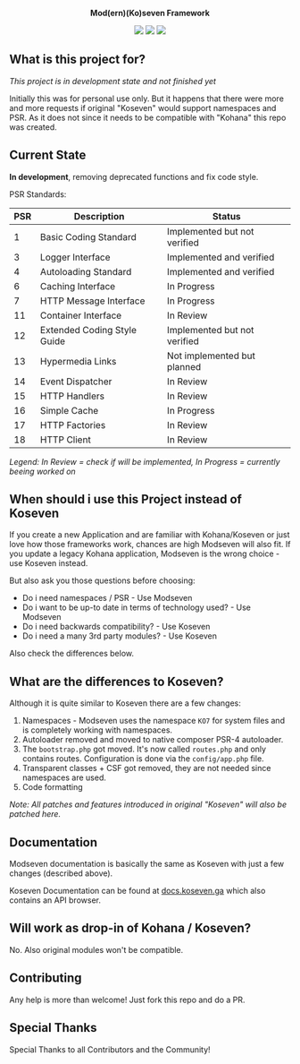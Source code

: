 <p align="center"><b>Mod(ern)(Ko)seven Framework</b></p>

<p align="center">
  <a href="https://packagist.org/packages/toitzi/modseven"><img src="https://poser.pugx.org/toitzi/modseven/v/stable" /></a>
  <a href="https://packagist.org/packages/toitzi/modseven"><img src="https://poser.pugx.org/toitzi/modseven/license.svg" /></a>
  <a href="https://github.com/toitzi/modseven/issues"><img src="https://img.shields.io/github/issues/toitzi/modseven.svg" /></a>
</p>

## What is this project for?

*This project is in development state and not finished yet*

Initially this was for personal use only. But it happens that there were more and more requests if original "Koseven" would support 
namespaces and PSR. As it does not since it needs to be compatible with "Kohana" this repo was created.

## Current State

__In development__, removing deprecated functions and fix code style.

PSR Standards:

| PSR | Description                 | Status                       |
|-----|-----------------------------|------------------------------|
|  1  | Basic Coding Standard       | Implemented but not verified |
|  3  | Logger Interface            | Implemented and verified     |
|  4  | Autoloading Standard        | Implemented and verified     |
|  6  | Caching Interface           | In Progress                  |
|  7  | HTTP Message Interface      | In Progress                  |
|  11 | Container Interface         | In Review                    |
|  12 | Extended Coding Style Guide | Implemented but not verified |
|  13 | Hypermedia Links            | Not implemented but planned  |
|  14 | Event Dispatcher            | In Review                    |
|  15 | HTTP Handlers               | In Review                    |
|  16 | Simple Cache                | In Progress                  |
|  17 | HTTP Factories              | In Review                    |
|  18 | HTTP Client                 | In Review                    |

*Legend: In Review = check if will be implemented, In Progress = currently beeing worked on*

## When should i use this Project instead of Koseven

If you create a new Application and are familiar with Kohana/Koseven or just love how those frameworks work, chances are high
Modseven will also fit. If you update a legacy Kohana application, Modseven is the wrong choice - use Koseven instead.

But also ask you those questions before choosing:

- Do i need namespaces / PSR - Use Modseven
- Do i want to be up-to date in terms of technology used? - Use Modseven
- Do i need backwards compatibility? - Use Koseven
- Do i need a many 3rd party modules? - Use Koseven

Also check the differences below.

## What are the differences to Koseven?

Although it is quite similar to Koseven there are a few changes:

1. Namespaces - Modseven uses the namespace `KO7` for system files and is completely working with namespaces.
2. Autoloader removed and moved to native composer PSR-4 autoloader.
3. The `bootstrap.php` got moved. It's now called `routes.php` and only contains routes. Configuration is done via the `config/app.php` file.
4. Transparent classes + CSF got removed, they are not needed since namespaces are used.
6. Code formatting

_Note: All patches and features introduced in original "Koseven" will also be patched here._

## Documentation

Modseven documentation is basically the same as Koseven with just a few changes (described above). 

Koseven Documentation can be found at [docs.koseven.ga](https://docs.koseven.ga) which also contains an API browser.

## Will work as drop-in of Kohana / Koseven?

No. Also original modules won't be compatible.

## Contributing

Any help is more than welcome! Just fork this repo and do a PR.

## Special Thanks

Special Thanks to all Contributors and the Community!
